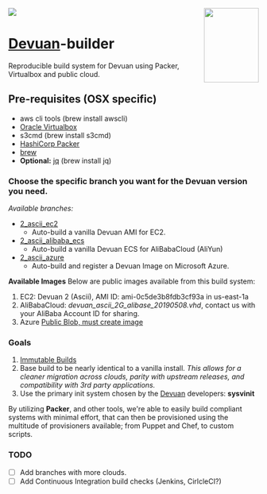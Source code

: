 
<a href="http://consultent.ltd" target="_blank">![](http://consultent.ltd/img/finalelogo.png)</a><a href="https://devuan.org/os/init-freedom/" target="_blank"><img src="https://devuan.org/ui/img/if.png" width="110" height="150" align="right"></a>

# [Devuan](http://devuan.org/)-builder
  Reproducible build system for Devuan using Packer, Virtualbox and public cloud.
## Pre-requisites (OSX specific)

* aws cli tools (brew install awscli)
* [Oracle Virtualbox](https://www.virtualbox.org/)
* s3cmd (brew install s3cmd)
* [HashiCorp Packer](https://packer.io/guides/)
* [brew](https://brew.sh/)
* **Optional:** [jq](https://stedolan.github.io/jq/) (brew install jq)


### Choose the specific branch you want for the Devuan version you need.

*Available branches:*
* [2_ascii_ec2](https://github.com/ConsulTent/devuan-builder/tree/2_ascii_ec2)
  - Auto-build a vanilla Devuan AMI for EC2.
* [2_ascii_alibaba_ecs](https://github.com/ConsulTent/devuan-builder/tree/2_ascii_alibaba_ecs)
  - Auto-build a vanilla Devuan ECS for AliBabaCloud (AliYun)
* [2_ascii_azure](https://github.com/ConsulTent/devuan-builder/tree/2_ascii_azure)
  - Auto-build and register a Devuan Image on Microsoft Azure.

**Available Images**
Below are public images available from this build system:
1. EC2: Devuan 2 (Ascii), AMI ID: ami-0c5de3b8fdb3cf93a in us-east-1a
2. AliBabaCloud: *devuan_ascii_2G_alibase_20190508.vhd*, contact us with your AliBaba Account ID for sharing.
2. Azure [Public Blob, must create image](https://consultentfiles.blob.core.windows.net/devuan/devuan-ascii.vhd)


### Goals
1. [Immutable Builds](https://blog.codeship.com/immutable-infrastructure/)
2. Base build to be nearly identical to a vanilla install.  *This allows for a cleaner migration across clouds, parity with upstream releases, and compatibility with 3rd party applications.*
3. Use the primary init system chosen by the [Devuan](http://devuan.org/) developers: **sysvinit**


By utilizing **Packer**, and other tools, we're able to easily build compliant systems with minimal effort, that can then be provisioned using the multitude of provisioners available; from Puppet and Chef, to custom scripts.

### TODO

- [ ] Add branches with more clouds.
- [ ] Add Continuous Integration build checks (Jenkins, CirlcleCI?)

